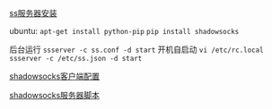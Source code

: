 [ss服务器安装](https://github.com/shadowsocks/shadowsocks)

ubuntu:
`apt-get install python-pip`
`pip install shadowsocks`


后台运行
`ssserver -c ss.conf -d start`
开机自启动
`vi /etc/rc.local`
`ssserver -c /etc/ss.json -d start`

[shadowsocks客户端配置]()


[shadowsocks服务器脚本]()



